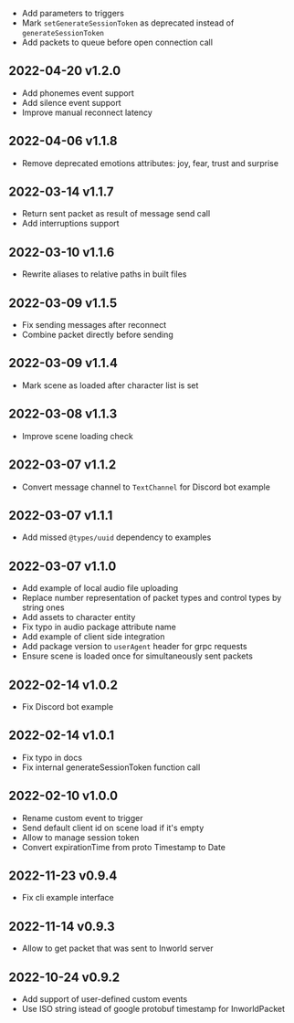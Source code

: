 * Add parameters to triggers
* Mark `setGenerateSessionToken` as deprecated instead of `generateSessionToken` 
* Add packets to queue before open connection call

## 2022-04-20 v1.2.0

* Add phonemes event support
* Add silence event support
* Improve manual reconnect latency

## 2022-04-06 v1.1.8

* Remove deprecated emotions attributes: joy, fear, trust and surprise

## 2022-03-14 v1.1.7

* Return sent packet as result of message send call
* Add interruptions support

## 2022-03-10 v1.1.6

* Rewrite aliases to relative paths in built files

## 2022-03-09 v1.1.5

* Fix sending messages after reconnect
* Combine packet directly before sending

## 2022-03-09 v1.1.4

* Mark scene as loaded after character list is set

## 2022-03-08 v1.1.3

* Improve scene loading check

## 2022-03-07 v1.1.2

* Convert message channel to `TextChannel` for Discord bot example

## 2022-03-07 v1.1.1

* Add missed `@types/uuid` dependency to examples

## 2022-03-07 v1.1.0

* Add example of local audio file uploading
* Replace number representation of packet types and control types by string ones
* Add assets to character entity
* Fix typo in audio package attribute name
* Add example of client side integration
* Add package version to `userAgent` header for grpc requests
* Ensure scene is loaded once for simultaneously sent packets

## 2022-02-14 v1.0.2

* Fix Discord bot example

## 2022-02-14 v1.0.1

* Fix typo in docs
* Fix internal generateSessionToken function call

## 2022-02-10 v1.0.0

* Rename custom event to trigger
* Send default client id on scene load if it's empty
* Allow to manage session token
* Convert expirationTime from proto Timestamp to Date

## 2022-11-23 v0.9.4

* Fix cli example interface

## 2022-11-14 v0.9.3

* Allow to get packet that was sent to Inworld server

## 2022-10-24 v0.9.2

* Add support of user-defined custom events
* Use ISO string istead of google protobuf timestamp for InworldPacket
